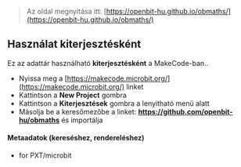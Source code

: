 
> Az oldal megnyitása itt: [https://openbit-hu.github.io/obmaths/](https://openbit-hu.github.io/obmaths/)

## Használat kiterjesztésként

Ez az adattár használható **kiterjesztésként** a MakeCode-ban..

* Nyissa meg a [https://makecode.microbit.org/](https://makecode.microbit.org/) linket
* Kattintson a **New Project** gombra
* Kattintson a **Kiterjesztések** gombra a lenyitható menü alatt
* Másolja be a keresőmezőbe a linket: **https://github.com/openbit-hu/obmaths** és importálja



#### Metaadatok (kereséshez, rendereléshez)

* for PXT/microbit
<script src="https://makecode.com/gh-pages-embed.js"></script><script>makeCodeRender("{{ site.makecode.home_url }}", "{{ site.github.owner_name }}/{{ site.github.repository_name }}");</script>
